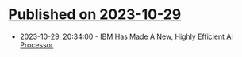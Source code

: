 # [Published on 2023-10-29](index.md)

* [2023-10-29, 20:34:00](https://soylentnews.org/article.pl?sid=23/10/29/0156238&from=rss) - [IBM Has Made A New, Highly Efficient AI Processor](https://soylentnews.org/article.pl?sid=23/10/29/0156238&from=rss)
